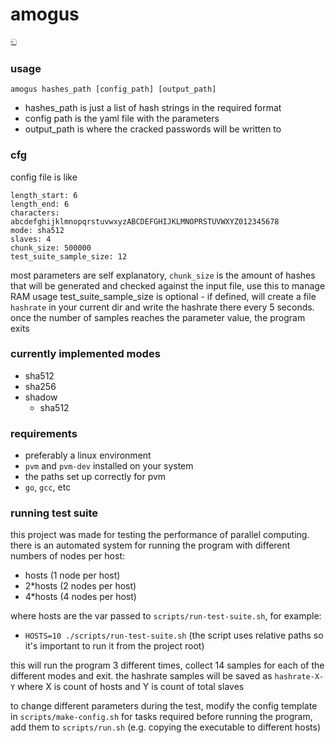 # amogus

ඞ

### usage
`amogus hashes_path [config_path] [output_path]`
- hashes_path is just a list of hash strings in the required format
- config path is the yaml file with the parameters
- output_path is where the cracked passwords will be written to

### cfg
config file is like
```
length_start: 6
length_end: 6
characters: abcdefghijklmnopqrstuvwxyzABCDEFGHIJKLMNOPRSTUVWXYZ012345678
mode: sha512
slaves: 4
chunk_size: 500000
test_suite_sample_size: 12
```
most parameters are self explanatory, `chunk_size` is the amount of hashes that will be generated and checked against the input file, use this to manage RAM usage
test_suite_sample_size is optional - if defined, will create a file `hashrate` in your current dir and write the hashrate there every 5 seconds. once the number of samples reaches the parameter value, the program exits

### currently implemented modes
- sha512
- sha256
- shadow
  - sha512

### requirements
- preferably a linux environment
- `pvm` and `pvm-dev` installed on your system
- the paths set up correctly for pvm
- `go`, `gcc`, etc

### running test suite
this project was made for testing the performance of parallel computing. there is an automated system for running the program with different numbers of nodes per host:
- hosts (1 node per host)
- 2*hosts (2 nodes per host)
- 4*hosts (4 nodes per host)

where hosts are the var passed to `scripts/run-test-suite.sh`, for example:
- `HOSTS=10 ./scripts/run-test-suite.sh` (the script uses relative paths so it's important to run it from the project root)

this will run the program 3 different times, collect 14 samples for each of the different modes and exit. the hashrate samples will be saved as `hashrate-X-Y` where X is count of hosts and Y is count of total slaves


to change different parameters during the test, modify the config template in `scripts/make-config.sh`
for tasks required before running the program, add them to `scripts/run.sh` (e.g. copying the executable to different hosts)
